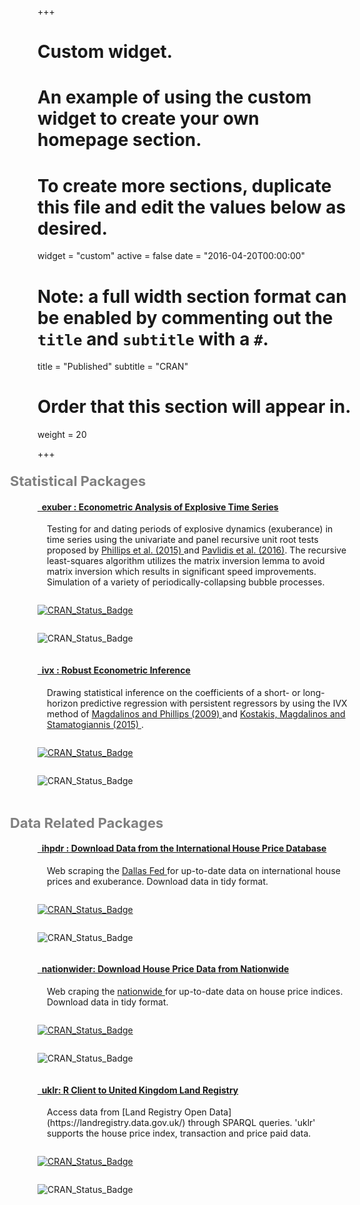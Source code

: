 +++
# Custom widget.
# An example of using the custom widget to create your own homepage section.
# To create more sections, duplicate this file and edit the values below as desired.
widget = "custom"
active = false
date = "2016-04-20T00:00:00"

# Note: a full width section format can be enabled by commenting out the `title` and `subtitle` with a `#`.
title = "Published"
subtitle = "CRAN"

# Order that this section will appear in.
weight = 20

+++


<!-- Statistical Packages -->

<p style = "font-size:22px;font-weight: bold;margin-left:-2em; margin-bottom: 1rem;color:grey;"> 
  <i class="fas fa-angle-double-right"></i>
  Statistical Packages
</p>

<!-- exuber -->

<h4>
  <i class="fas fa-cube"></i>
  <a href = "https://kvasilopoulos.github.io/exuber/" target="_blank">
    &nbsp; exuber : Econometric Analysis of Explosive Time Series 
  </a>
</h4>

<div style = "padding-left:15px;">
  <p style = "font-size:14px;">
    Testing for and dating periods of explosive dynamics (exuberance) in time series 
    using the univariate and panel recursive unit root tests proposed by 
    <a href = "https://doi.org/10.1111/iere.12132" target= "_blank"> Phillips et al. (2015) </a>and  <a href = " https://doi.org/10.1007/s11146-015-9531-2" target="_blank"> Pavlidis et al. (2016)</a>. The recursive least-squares algorithm utilizes the matrix inversion lemma to avoid matrix inversion which results in significant speed improvements. Simulation of a variety of periodically-collapsing bubble processes.
  </p>
</div>

<div class="row">
  <div class="column">
    <p>
      <a href="https://cran.r-project.org/package=exuber" target="_blank">
        <img src="https://www.r-pkg.org/badges/version/exuber" alt="CRAN_Status_Badge" />
      </a>
    </p>
  </div>
  
  <div class="column">
    <p>
      <img src="https://cranlogs.r-pkg.org/badges/grand-total/exuber" alt="CRAN_Status_Badge" />
    </p>
  </div>
  
</div>

<!-- ivx -->

<h4> 
  <i class="fas fa-cube"></i> 
  <a href = "https://kvasilopoulos.github.io/ivx/" target="_blank">
    &nbsp; ivx : Robust Econometric Inference 
  </a>
</h4>

<div style = "padding-left:15px;">
  <p style = "font-size:14px;">
    Drawing statistical inference on the coefficients of a short- or long-horizon 
    predictive regression with persistent regressors by using the IVX method of 
    <a href="https://doi.org/10.1017/S0266466608090154" target="_blank"> Magdalinos and Phillips (2009) </a> and <a href="https://doi.org/10.1093/rfs/hhu139" target="_blank"> Kostakis, Magdalinos and Stamatogiannis (2015) </a>.
  </p>
</div>

<div class="row">
  <div class="column">
    <p>
      <a href="https://cran.r-project.org/package=ivx" target="_blank">
      <img src="https://www.r-pkg.org/badges/version/ivx" alt="CRAN_Status_Badge" /></a></p>
  </div>
  <div class="column">
    <p>
      <img src="https://cranlogs.r-pkg.org/badges/grand-total/ivx" alt="CRAN_Status_Badge" />
    </p>
  </div>
</div>


<!-- Data Related Packages -->

<p style = "font-size:22px;font-weight: bold;margin-left:-2em; margin-top:2rem; margin-bottom: 1rem;color:grey;"> 
  <i class="fas fa-angle-double-right"></i>
  Data Related Packages
</p>

<!-- ihpdr -->

<h4> 
  <i class="fas fa-cube"></i> 
  <a  href = "https://github.com/kvasilopoulos/ihpdr" target="_blank"> &nbsp; ihpdr : Download Data from the International House Price Database </a>  
</h4>

<div style = "padding-left:15px;">
  <p style = "font-size:14px;">
    Web scraping the <a href = "https://www.dallasfed.org" target="_blank">Dallas Fed </a> for up-to-date data on international house prices and exuberance. Download data in tidy format.
  </p>
</div>

<div class="row">
  <div class="column">
    <p>
      <a href="https://cran.r-project.org/package=ihpdr" target="_blank">
      <img src="https://www.r-pkg.org/badges/version/ihpdr" alt="CRAN_Status_Badge" /></a></p>
  </div>
  <div class="column">
    <p>
      <img src="https://cranlogs.r-pkg.org/badges/grand-total/ihpdr" alt="CRAN_Status_Badge" />
    </p>
  </div>
</div>

<!-- nationwider -->

<h4> 
  <i class="fas fa-cube"></i> 
  <a  href = "https://github.com/kvasilopoulos/nationwider" target="_blank"> &nbsp; nationwider: Download House Price Data from Nationwide </a> 
</h4>

<div style = "padding-left:15px;">
  <p style = "font-size:14px;">
    Web craping the <a href="https://www.nationwide.co.uk/" target="_blank">nationwide </a> for up-to-date data on house price indices. Download data in tidy format.
  </p>
</div>

<div class="row">
  <div class="column">
    <p>
      <a href="https://cran.r-project.org/package=nationwider" target="_blank">
      <img src="https://www.r-pkg.org/badges/version/nationwider" alt="CRAN_Status_Badge" /></a></p>
  </div>
  <div class="column">
    <p>
      <img src="https://cranlogs.r-pkg.org/badges/grand-total/nationwider" alt="CRAN_Status_Badge" />
    </p>
  </div>
</div>

<!-- uklr -->

<h4> 
  <i class="fas fa-cube"></i> 
  <a  href = "https://kvasilopoulos.github.io/uklr/" target="_blank"> &nbsp; uklr:  R Client to United Kingdom Land Registry </a> 
</h4>
<div style = "padding-left:15px;">
  <p style = "font-size:14px;">
    Access data from [Land Registry Open Data](https://landregistry.data.gov.uk/)
    through SPARQL queries. 'uklr' supports the house price index, transaction and price paid data.
  </p>
</div>

<div class="row">
  <div class="column">
    <p>
      <a href="https://cran.r-project.org/package=uklr" target="_blank">
      <img src="https://www.r-pkg.org/badges/version/uklr" alt="CRAN_Status_Badge" /></a></p>
  </div>
  <div class="column">
    <p>
      <img src="https://cranlogs.r-pkg.org/badges/grand-total/uklr" alt="CRAN_Status_Badge" />
    </p>
  </div>
</div>

